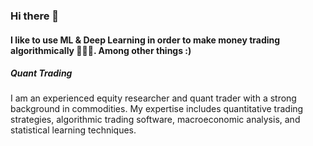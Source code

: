 ### Hi there 👋

#### I like to use ML & Deep Learning in order to make money trading algorithmically 🧠🤖💥. Among other things :)

##### ***Quant Trading***

I am an experienced equity researcher and quant trader with a strong background in commodities. My expertise includes quantitative trading strategies, algorithmic trading software, macroeconomic analysis, and statistical learning techniques.

